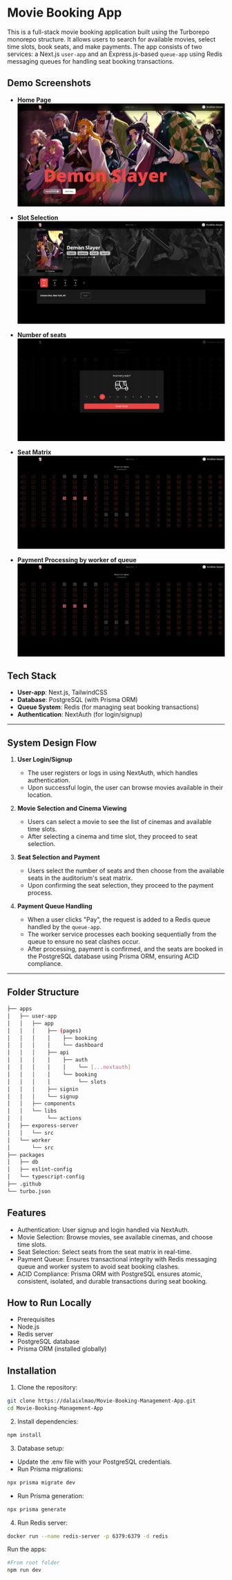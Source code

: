 # Movie Booking App

This is a full-stack movie booking application built using the Turborepo monorepo structure. It allows users to search for available movies, select time slots, book seats, and make payments. The app consists of two services: a Next.js `user-app` and an Express.js-based `queue-app` using Redis messaging queues for handling seat booking transactions.

## Demo Screenshots

- **Home Page**  
  ![Home Page](https://github.com/dalaixlmao/Movie-Booking-Management-App/blob/main/screenshots/home.png)

- **Slot Selection**  
  ![Slot Selection](https://github.com/dalaixlmao/Movie-Booking-Management-App/blob/main/screenshots/cinemaListAndSlot.png)

- **Number of seats**  
  ![Number of seats](https://github.com/dalaixlmao/Movie-Booking-Management-App/blob/main/screenshots/chooseNumberOfSeats.png)

- **Seat Matrix**  
  ![Seat Matrix](https://github.com/dalaixlmao/Movie-Booking-Management-App/blob/main/screenshots/SeatMatrix.png)
  
- **Payment Processing by worker of queue**
  ![Payment processing by worker of queue](https://github.com/dalaixlmao/Movie-Booking-Management-App/blob/main/screenshots/SeatMatrix.png)

## Tech Stack

- **User-app**: Next.js, TailwindCSS
- **Database**: PostgreSQL (with Prisma ORM)
- **Queue System**: Redis (for managing seat booking transactions)
- **Authentication**: NextAuth (for login/signup)

---

## System Design Flow

1. **User Login/Signup**  
   - The user registers or logs in using NextAuth, which handles authentication.
   - Upon successful login, the user can browse movies available in their location.

2. **Movie Selection and Cinema Viewing**  
   - Users can select a movie to see the list of cinemas and available time slots.
   - After selecting a cinema and time slot, they proceed to seat selection.

3. **Seat Selection and Payment**  
   - Users select the number of seats and then choose from the available seats in the auditorium's seat matrix.
   - Upon confirming the seat selection, they proceed to the payment process.

4. **Payment Queue Handling**  
   - When a user clicks "Pay", the request is added to a Redis queue handled by the `queue-app`.
   - The worker service processes each booking sequentially from the queue to ensure no seat clashes occur.
   - After processing, payment is confirmed, and the seats are booked in the PostgreSQL database using Prisma ORM, ensuring ACID compliance.

---

## Folder Structure

```bash
├── apps
│   ├── user-app     
│   │   ├── app     
│   │   │    ├── (pages)
│   │   │    │    ├── booking
│   │   │    │    └── dashboard
│   │   │    ├── api
│   │   │    │    ├── auth
│   │   │    │    │    └── [...nextauth]
│   │   │    │    └── booking
│   │   │    │         └── slots
│   │   │    ├── signin
│   │   │    └── signup
│   │   ├── components
│   │   └── libs
│   │        └── actions
│   ├── exporess-server    
│   │   └── src
│   └── worker    
│       └── src          
├── packages
│   ├── db           
│   ├── eslint-config   
│   └── typescript-config 
├── .github          
└── turbo.json
```
## Features
  - Authentication: User signup and login handled via NextAuth.
  - Movie Selection: Browse movies, see available cinemas, and choose time slots.
  - Seat Selection: Select seats from the seat matrix in real-time.
  - Payment Queue: Ensures transactional integrity with Redis messaging queue and worker system to avoid seat booking clashes.
  - ACID Compliance: Prisma ORM with PostgreSQL ensures atomic, consistent, isolated, and durable transactions during seat booking.
## How to Run Locally
  - Prerequisites
  - Node.js
  - Redis server
  - PostgreSQL database
  - Prisma ORM (installed globally)

## Installation
1. Clone the repository:
  ```bash
  git clone https://dalaixlmao/Movie-Booking-Management-App.git
  cd Movie-Booking-Management-App
  ```
2. Install dependencies:
  ```bash
  npm install
  ```

3. Database setup:
- Update the .env file with your PostgreSQL credentials.
- Run Prisma migrations:
```bash
npx prisma migrate dev
```
- Run Prisma generation:
```bash
npx prisma generate
```

4. Run Redis server:
```bash
docker run --name redis-server -p 6379:6379 -d redis
```
Run the apps:
```bash
#From root folder
npm run dev
```


